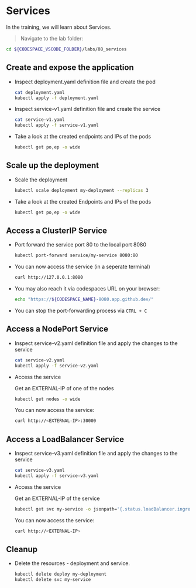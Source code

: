 # Services

In the training, we will learn about Services.

>Navigate to the lab folder:

```bash
cd ${CODESPACE_VSCODE_FOLDER}/labs/08_services
```

## Create and expose the application

* Inspect deployment.yaml definition file and create the pod

  ```bash
  cat deployment.yaml
  kubectl apply -f deployment.yaml
  ```

* Inspect service-v1.yaml definition file and create the service

  ```bash
  cat service-v1.yaml
  kubectl apply -f service-v1.yaml
  ```

* Take a look at the created endpoints and IPs of the pods

  ```bash
  kubectl get po,ep -o wide
  ```

## Scale up the deployment

* Scale the deployment

  ```bash
  kubectl scale deployment my-deployment --replicas 3
  ```

* Take a look at the created Endpoints and IPs of the pods

  ```bash
  kubectl get po,ep -o wide
  ```

## Access a ClusterIP Service

* Port forward the service port 80 to the local port 8080

  ```bash
  kubectl port-forward service/my-service 8080:80
  ```

* You can now access the service (in a seperate terminal)

  ```bash
  curl http://127.0.0.1:8080
  ```

* You may also reach it via codespaces URL on your browser:

  ```bash
  echo "https://${CODESPACE_NAME}-8080.app.github.dev/"
  ```

* You can stop the port-forwarding process via `CTRL + C`

## Access a NodePort Service

* Inspect service-v2.yaml definition file and apply the changes to the service

  ```bash
  cat service-v2.yaml
  kubectl apply -f service-v2.yaml
  ```

* Access the service
  
  Get an EXTERNAL-IP of one of the nodes

  ```bash
  kubectl get nodes -o wide
  ```

  You can now access the service:

  ```bash
  curl http://<EXTERNAL-IP>:30000
  ```

## Access a LoadBalancer Service

* Inspect service-v3.yaml definition file and apply the changes to the service

  ```bash
  cat service-v3.yaml
  kubectl apply -f service-v3.yaml
  ```

* Access the service
  
  Get an EXTERNAL-IP of the service

  ```bash
  kubectl get svc my-service -o jsonpath='{.status.loadBalancer.ingress[].ip}'
  ```

  You can now access the service:

  ```bash
  curl http://<EXTERNAL-IP>
  ```

## Cleanup

* Delete the resources - deployment and service.

  ```bash
  kubectl delete deploy my-deployment
  kubectl delete svc my-service
  ```

